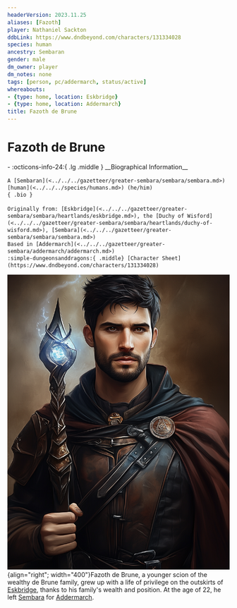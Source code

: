 ```yaml
---
headerVersion: 2023.11.25
aliases: [Fazoth]
player: Nathaniel Sackton
ddbLink: https://www.dndbeyond.com/characters/131334028
species: human
ancestry: Sembaran
gender: male
dm_owner: player
dm_notes: none
tags: [person, pc/addermarch, status/active]
whereabouts:
- {type: home, location: Eskbridge}
- {type: home, location: Addermarch}
title: Fazoth de Brune
---
```

# Fazoth de Brune
<div class="grid cards ext-narrow-margin ext-one-column" markdown>
- :octicons-info-24:{ .lg .middle } __Biographical Information__

    A [Sembaran](<../../../gazetteer/greater-sembara/sembara/sembara.md>) [human](<../../../species/humans.md>) (he/him)  
    { .bio }

    Originally from: [Eskbridge](<../../../gazetteer/greater-sembara/sembara/heartlands/eskbridge.md>), the [Duchy of Wisford](<../../../gazetteer/greater-sembara/sembara/heartlands/duchy-of-wisford.md>), [Sembara](<../../../gazetteer/greater-sembara/sembara/sembara.md>)
    Based in [Addermarch](<../../../gazetteer/greater-sembara/addermarch/addermarch.md>)
    :simple-dungeonsanddragons:{ .middle} [Character Sheet](https://www.dndbeyond.com/characters/131334028) 
</div>


![Fazoth Full](../../../assets/fazoth-full.png){align="right"; width="400"}Fazoth de Brune, a younger scion of the wealthy de Brune family, grew up with a life of privilege on the outskirts of [Eskbridge](<../../../gazetteer/greater-sembara/sembara/heartlands/eskbridge.md>), thanks to his family's wealth and position. At the age of 22, he left [Sembara](<../../../gazetteer/greater-sembara/sembara/sembara.md>) for [Addermarch](<../../../gazetteer/greater-sembara/addermarch/addermarch.md>). 

